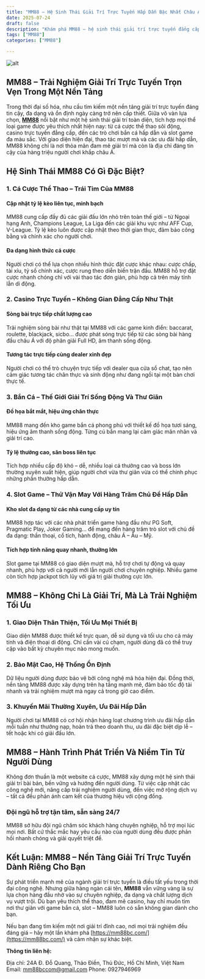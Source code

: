 ```yaml
---
title: "MM88 – Hệ Sinh Thái Giải Trí Trực Tuyến Hấp Dẫn Bậc Nhất Châu Á"
date: 2025-07-24
draft: false
description: "Khám phá MM88 – hệ sinh thái giải trí trực tuyến đẳng cấp, hội tụ thể thao, casino, bắn cá, slot game với trải nghiệm mượt mà và khuyến mãi hấp dẫn."
tags: ["MM88"]
categories: ["MM88"]

---
```

![alt](https://mm88bc.com/wp-content/uploads/2025/07/banner-mm88.webp)

## MM88 – Trải Nghiệm Giải Trí Trực Tuyến Trọn Vẹn Trong Một Nền Tảng

Trong thời đại số hóa, nhu cầu tìm kiếm một nền tảng giải trí trực tuyến đáng tin cậy, đa dạng và ổn định ngày càng trở nên cấp thiết. Giữa vô vàn lựa chọn, **[MM88](https://mm88bc.com/)** nổi bật như một hệ sinh thái giải trí toàn diện, tích hợp mọi thể loại game được yêu thích nhất hiện nay: từ cá cược thể thao sôi động, casino trực tuyến đẳng cấp, đến các trò chơi bắn cá hấp dẫn và slot game đa màu sắc. Với giao diện hiện đại, thao tác mượt mà và các ưu đãi hấp dẫn, MM88 không chỉ là nơi thỏa mãn đam mê giải trí mà còn là địa chỉ đáng tin cậy của hàng triệu người chơi khắp châu Á.

## Hệ Sinh Thái MM88 Có Gì Đặc Biệt?

### 1\. Cá Cược Thể Thao – Trái Tim Của MM88

#### Cập nhật tỷ lệ kèo liên tục, minh bạch

MM88 cung cấp đầy đủ các giải đấu lớn nhỏ trên toàn thế giới – từ Ngoại hạng Anh, Champions League, La Liga đến các giải khu vực như AFF Cup, V-League. Tỷ lệ kèo luôn được cập nhật theo thời gian thực, đảm bảo công bằng và chính xác cho người chơi.

#### Đa dạng hình thức cá cược

Người chơi có thể lựa chọn nhiều hình thức đặt cược khác nhau: cược chấp, tài xỉu, tỷ số chính xác, cược rung theo diễn biến trận đấu. MM88 hỗ trợ đặt cược nhanh chóng chỉ với vài thao tác đơn giản, phù hợp cả trên máy tính lẫn di động.

### 2\. Casino Trực Tuyến – Không Gian Đẳng Cấp Như Thật

#### Sòng bài trực tiếp chất lượng cao

Trải nghiệm sòng bài như thật tại MM88 với các game kinh điển: baccarat, roulette, blackjack, sicbo… được phát sóng trực tiếp từ các sòng bài hàng đầu châu Á với độ phân giải Full HD, âm thanh sống động.

#### Tương tác trực tiếp cùng dealer xinh đẹp

Người chơi có thể trò chuyện trực tiếp với dealer qua cửa sổ chat, tạo nên cảm giác tương tác chân thực và sinh động như đang ngồi tại một bàn chơi thực tế.

### 3\. Bắn Cá – Thế Giới Giải Trí Sống Động Và Thư Giãn

#### Đồ họa bắt mắt, hiệu ứng chân thực

MM88 mang đến kho game bắn cá phong phú với thiết kế đồ họa tươi sáng, hiệu ứng âm thanh sống động. Từng cú bắn mang lại cảm giác mãn nhãn và giải trí cao.

#### Tỷ lệ thưởng cao, săn boss liên tục

Tích hợp nhiều cấp độ khó – dễ, nhiều loại cá thưởng cao và boss lớn thường xuyên xuất hiện, giúp người chơi vừa thư giãn vừa có thể chinh phục những phần thưởng hấp dẫn.

### 4\. Slot Game – Thử Vận May Với Hàng Trăm Chủ Đề Hấp Dẫn

#### Kho slot đa dạng từ các nhà cung cấp uy tín

MM88 hợp tác với các nhà phát triển game hàng đầu như PG Soft, Pragmatic Play, Joker Gaming... để mang đến hàng trăm trò slot với chủ đề đa dạng: thần thoại, cổ tích, hành động, châu Á – Âu – Mỹ.

#### Tích hợp tính năng quay nhanh, thưởng lớn

Slot game tại MM88 có giao diện mượt mà, hỗ trợ chơi tự động và quay nhanh, phù hợp với cả người mới lẫn người chơi chuyên nghiệp. Nhiều game còn tích hợp jackpot tích lũy với giá trị giải thưởng cực lớn.

## MM88 – Không Chỉ Là Giải Trí, Mà Là Trải Nghiệm Tối Ưu

### 1\. Giao Diện Thân Thiện, Tối Ưu Mọi Thiết Bị

Giao diện MM88 được thiết kế trực quan, dễ sử dụng và tối ưu cho cả máy tính và điện thoại di động. Chỉ cần vài cú chạm, người dùng đã có thể truy cập vào bất kỳ chuyên mục nào mong muốn.

### 2\. Bảo Mật Cao, Hệ Thống Ổn Định

Dữ liệu người dùng được bảo vệ bởi công nghệ mã hóa hiện đại. Đồng thời, nền tảng MM88 được xây dựng trên hạ tầng mạnh mẽ, đảm bảo tốc độ tải nhanh và trải nghiệm mượt mà ngay cả trong giờ cao điểm.

### 3\. Khuyến Mãi Thường Xuyên, Ưu Đãi Hấp Dẫn

Người chơi tại MM88 có cơ hội nhận hàng loạt chương trình ưu đãi hấp dẫn mỗi tuần như thưởng nạp, hoàn trả theo doanh thu, ưu đãi đặc biệt dịp lễ – tết hoặc khi có giải đấu lớn.

## MM88 – Hành Trình Phát Triển Và Niềm Tin Từ Người Dùng

Không đơn thuần là một website cá cược, MM88 xây dựng một hệ sinh thái giải trí bài bản, bền vững và hướng đến người dùng. Từ việc cập nhật các công nghệ mới, nâng cấp trải nghiệm người dùng, đến việc mở rộng dịch vụ – tất cả đều phản ánh cam kết của thương hiệu với cộng đồng.

### Đội ngũ hỗ trợ tận tâm, sẵn sàng 24/7

MM88 sở hữu đội ngũ chăm sóc khách hàng chuyên nghiệp, hỗ trợ mọi lúc mọi nơi. Bất cứ thắc mắc hay yêu cầu nào của người dùng đều được phản hồi nhanh chóng và giải quyết triệt để.

## Kết Luận: MM88 – Nền Tảng Giải Trí Trực Tuyến Dành Riêng Cho Bạn

Sự phát triển mạnh mẽ của ngành giải trí trực tuyến là điều tất yếu trong thời đại công nghệ. Nhưng giữa hàng ngàn cái tên, **MM88** vẫn vững vàng là sự lựa chọn hàng đầu nhờ vào sự chuyên nghiệp, đa dạng và chất lượng dịch vụ vượt trội. Dù bạn yêu thích thể thao, đam mê casino, hay chỉ muốn tìm nơi thư giãn với game bắn cá, slot – MM88 luôn có sẵn không gian dành cho bạn.

Nếu bạn đang tìm kiếm một nơi giải trí đỉnh cao, nơi mọi trải nghiệm đều đáng giá – hãy một lần khám phá [https://mm88bc.com/](https://mm88bc.com/) và cảm nhận sự khác biệt.

**Thông tin liên hệ:**

Địa chỉ: 24A Đ. Đỗ Quang, Thảo Điền, Thủ Đức, Hồ Chí Minh, Việt Nam
Email: mm88bccom@gmail.com
Phone: 0927946969